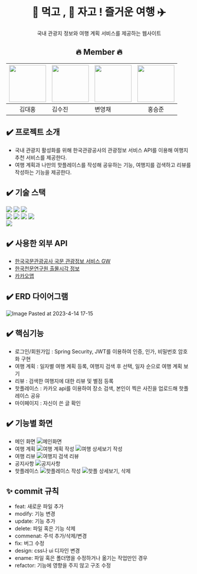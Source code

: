 <div align="center">

# 🍕 먹고 , 🛌 자고 ! 즐거운 여행 ✈️
국내 관광지 정보와 여행 계획 서비스를 제공하는 웹사이트

##  🔥 Member 🔥 

|[<img src = "https://avatars.githubusercontent.com/u/101040824?v=4" width=100>](https://github.com/1212Hong)|[<img src = "https://avatars.githubusercontent.com/u/46624130?v=4" width = 100>](https://github.com/soo0300)| [<img src = "https://avatars.githubusercontent.com/u/82308415?v=4" width = 100>](https://github.com/https://github.com/byunyc0124)  | [<img src = "https://avatars.githubusercontent.com/u/107923409?v=4" width =100>](https://github.com/SeungJun) |
|:---:|------------------|---|:-------------------------------------------------------------------------------------------------------------:|
| 김대홍 |김수진|변영채|홍승준|

</div>

## :heavy_check_mark: 프로젝트 소개
- 국내 관광지 활성화를 위해 한국관광공사의 관광정보 서비스 API를 이용해 여행지 추천 서비스를 제공한다.
- 여행 계획과 나만의 핫플레이스를 작성해 공유하는 기능, 여행지를 검색하고 리뷰를 작성하는 기능을 제공한다.

## :heavy_check_mark: 기술 스택
<div >
<img src="https://img.shields.io/badge/JAVA-007396?style=for-the-badge&logo=java&logoColor=white">
<img src="https://img.shields.io/badge/springboot-6DB33F?style=for-the-badge&logo=springboot&logoColor=white">
<img src="https://img.shields.io/badge/mysql-4479A1?style=for-the-badge&logo=mysql&logoColor=white">
 </div>
 <div>
<img src="https://img.shields.io/badge/vue.js-4FC08D?style=for-the-badge&logo=vue.js&logoColor=white">
<img src="https://img.shields.io/badge/javascript-F7DF1E?style=for-the-badge&logo=javascript&logoColor=black">
<img src="https://img.shields.io/badge/html-E34F26?style=for-the-badge&logo=html5&logoColor=white">
<img src="https://img.shields.io/badge/css-1572B6?style=for-the-badge&logo=css3&logoColor=white">
 </div>
<div>
  <img src="https://img.shields.io/badge/github-181717?style=for-the-badge&logo=github&logoColor=white">
</div>

## :heavy_check_mark: 사용한 외부 API
- [한국국문관광공사 국문 관광정보 서비스 GW](https://www.data.go.kr/tcs/dss/selectApiDataDetailView.do?publicDataPk=15101578)
- [한국천문연구원 출몰시각 정보](https://www.data.go.kr/iim/api/selectAPIAcountView.do)
- [카카오맵](https://apis.map.kakao.com/web/)

## :heavy_check_mark: ERD 다이어그램
![Image Pasted at 2023-4-14 17-15](https://user-images.githubusercontent.com/107923409/232202431-07efeb42-de16-44e1-b84f-1423378274d9.png)

## :heavy_check_mark: 핵심기능
- 로그인/회원가입 : Spring Security, JWT를 이용하여 인증, 인가, 비밀번호 암호화 구현
- 여행 계획 : 일자별 여행 계획 등록, 여행지 검색 후 선택, 일자 순으로 여행 계획 보기 
- 리뷰 : 검색한 여행지에 대한 리뷰 및 별점 등록
- 핫플레이스 : 카카오 api를 이용하여 장소 검색, 본인이 찍은 사진을 업로드해 핫플레이스 공유
- 마이페이지 : 자신이 쓴 글 확인

## :heavy_check_mark: 기능별 화면
- 메인 화면
![메인화면](https://github.com/Team-MukJa/MukJa/assets/101040824/5e79a8fc-1998-494c-aa1f-fb83da92f57f)
- 여행 계획
![여행 계획 작성](https://github.com/Team-MukJa/MukJa/assets/107923409/f2cf6c37-0813-4c35-a834-3221a846138b)
![여행 상세보기 작성](https://github.com/Team-MukJa/MukJa/assets/107923409/3775feba-eef0-45fa-8502-72c141169d74)
- 여행 리뷰 
![여행지 검색 리뷰](https://github.com/Team-MukJa/MukJa/assets/107923409/e0c04c13-a500-44c1-ba5a-1fbee5e55caf)
- 공지사항
![공지사항](https://github.com/Team-MukJa/MukJa/assets/107923409/09c31b58-0391-49af-9580-65fec04c3a6d)
- 핫플레이스
![핫플레이스 작성](https://github.com/Team-MukJa/MukJa/assets/101040824/cf251e3b-b735-4a96-8da6-cd9f0d4b08f2)
![핫플 상세보기, 삭제](https://github.com/Team-MukJa/MukJa/assets/101040824/f11f8bf0-7862-4c94-80f4-23f1f4b6997e)

## **:sparkles: commit 규칙**
- feat: 새로운 파일 추가
- modify: 기능 변경
- update: 기능 추가
- delete: 파일 혹은 기능 삭제
- commenat: 주석 추가/삭제/변경
- fix: 버그 수정
- design: css나 ui 디자인 변경
- ename: 파일 혹은 폴더명을 수정하거나 옮기는 작업만인 경우
- refactor: 기능에 영향을 주지 않고 구조 수정
